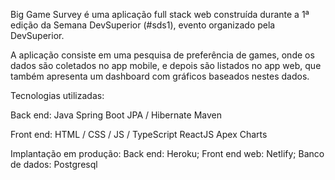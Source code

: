 Big Game Survey é uma aplicação full stack web construída durante a 1ª edição da Semana DevSuperior (#sds1), evento organizado pela DevSuperior.

A aplicação consiste em uma pesquisa de preferência de games, onde os dados são coletados no app mobile, e depois são listados no app web, que também apresenta um dashboard com gráficos baseados nestes dados.

Tecnologias utilizadas:

Back end:
Java
Spring Boot
JPA / Hibernate
Maven

Front end:
HTML / CSS / JS / TypeScript
ReactJS
Apex Charts

Implantação em produção:
Back end: Heroku; 
Front end web: Netlify; 
Banco de dados: Postgresql
